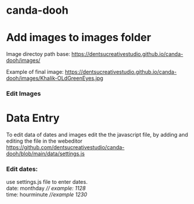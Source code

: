 # canda-dooh

# Add images to images folder

Image directoy path base:
https://dentsucreativestudio.github.io/canda-dooh/images/

Example of final image:
https://dentsucreativestudio.github.io/canda-dooh/images/Khalik-OLdGreenEyes.jpg

### Edit Images

# Data Entry
To edit data of dates and images edit the the javascript file, by adding and editing the file in the webeditor
https://github.com/dentsucreativestudio/canda-dooh/blob/main/data/settings.js

### Edit dates:
use settings.js file to enter dates. <br>
date: monthday *// example: 1128* <br>
time: hourminute *//example 1230* <br>
